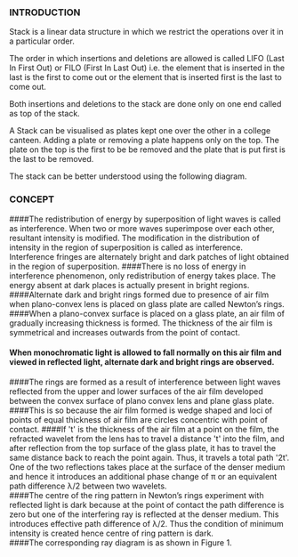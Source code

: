 ### INTRODUCTION<br>
Stack is a linear data structure in which we restrict the operations over it in a particular order.

The order in which insertions and deletions are allowed is called LIFO (Last In First Out) or FILO (First In Last Out) i.e. the element that is inserted in the last is the first to come out or the element that is inserted first is the last to come out.

Both insertions and deletions to the stack are done only on one end called as top of the stack.

A Stack can be visualised as plates kept one over the other in a college canteen. Adding a plate or removing a plate happens only on the top. The plate on the top is the first to be be removed and the plate that is put first is the last to be removed.

The stack can be better understood using the following diagram.
<br>

### CONCEPT<br>
####The redistribution of energy by superposition of light waves is called as interference. When two or more waves superimpose over each other, resultant intensity is modified. The modification in the distribution of intensity in the region of superposition is called as interference. Interference fringes are alternately bright and dark patches of light obtained in the region of superposition.
####There is no loss of energy in interference phenomenon, only redistribution of energy takes place. The energy absent at dark places is actually present in bright regions.
####Alternate dark and bright rings formed due to presence of air film when plano-convex lens is placed on glass plate are called Newton’s rings.
####When a plano-convex surface is placed on a glass plate, an air film of gradually increasing thickness is formed. The thickness of the air film is symmetrical and increases outwards from the point of contact.
#### When monochromatic light is allowed to fall normally on this air film and viewed in reflected light, alternate dark and bright rings are observed. 
####The rings are formed as a result of interference between light waves reflected from the upper and lower surfaces of the air film developed between the convex surface of plano convex lens and plane glass plate.
####This is so because the air film formed is wedge shaped and loci of points of equal thickness of air film are circles concentric with point of contact.
####If 't' is the thickness of the air film at a point on the film, the refracted wavelet from the lens has to travel a distance 't' into the film, and after reflection from the top surface of the glass plate, it has to travel the same distance back to reach the point again. Thus, it travels a total path '2t'. One of the two reflections takes place at the surface of the denser medium and hence it introduces an additional phase change of π or an equivalent path difference λ/2 between two wavelets.<br>
####The centre of the ring pattern in Newton’s rings experiment with reflected light is dark because at the point of contact the path difference is zero but one of the interfering ray is reflected at the denser medium. This introduces effective path difference of λ/2. Thus the condition of minimum intensity is created hence centre of ring pattern is dark.<br>
####The corresponding ray diagram is as shown in Figure 1.
